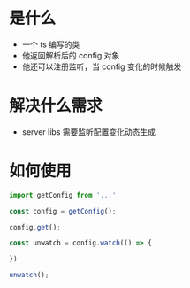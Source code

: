 # 是什么

- 一个 ts 编写的类
- 他返回解析后的 config 对象
- 他还可以注册监听，当 config 变化的时候触发


# 解决什么需求

- server libs 需要监听配置变化动态生成

# 如何使用

```ts
import getConfig from '...'

const config = getConfig();

config.get();

const unwatch = config.watch(() => {

})

unwatch();
```